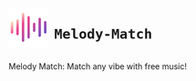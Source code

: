 <div style="display: flex; align-items: center;">
  <img src="melody_match_logo.png" alt="Melody Match Logo" style="width: 70px; height: auto; margin-right: 10px;">
  <h1><code>Melody-Match</code></h1>
</div>

Melody Match: Match any vibe with free music!
